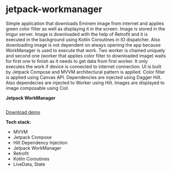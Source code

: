 # jetpack-workmanager
Simple application that downloads Eminem image from internet and applies green color filter as well as displaying it in the screen. Image is stored in the Imgur server. Image is downloaded with the help of Retrofit and it is executed in the background using Kotlin Coroutines in IO dispatcher. Also downloading image is not dependent on always opening the app because WorkManager is used to execute that work. Two worker is chained uniquely and second one (worker that applies color filter to downloaded image) waits for first one to finish as it needs to get data from first worker. It only executes the work if device is connected to internet connection. UI is built by Jetpack Compose and MVVM architectural pattern is applied. Color filter is applied using Canvas API. Dependencies are injected using Dagger Hilt. Also dependecies are injected to Worker using Hilt. Images are displayed to image composable using Coil.

**Jetpack WorkManager**

<img src="" />

<a href="https://github.com/raheemadamboev/jetpack-workmanager/blob/master/app-debug.apk">Download demo</a>

**Tech stack:**

- MVVM
- Jetpack Compose
- Hilt Dependency Injection
- Jetpack WorkManager
- Retrofit
- Kotlin Coroutines
- LiveData, State
